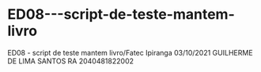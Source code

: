 # ED08---script-de-teste-mantem-livro
ED08 - script de teste mantem livro/Fatec Ipiranga 03/10/2021
GUILHERME DE LIMA SANTOS RA 2040481822002
